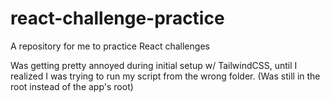 # react-challenge-practice
A repository for me to practice React challenges

Was getting pretty annoyed during initial setup w/ TailwindCSS, until I realized I was trying to run my script from the wrong folder. (Was still in the root instead of the app's root)